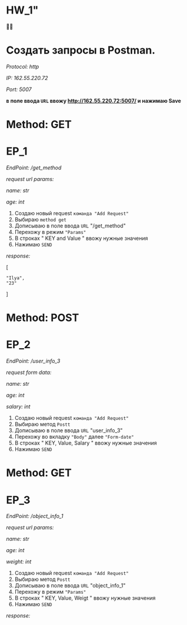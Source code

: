 # HW_1"  
💁‍♂️

# Создать запросы в Postman.

 _Protocol: http_
 
 _IP: 162.55.220.72_
 
 _Port: 5007_


__в поле ввода `URL` ввожу http://162.55.220.72:5007/ и нажимаю Save__


 # Method: GET
 
 # EP_1
 
 
 _EndPoint: /get_method_
 
 _request url params:_ 
 
 _name: str_
 
 _age: int_


1. Создаю новый request `команда "Add Request"`
2. Выбираю `method get`
3. Дописываю  в поле ввода `URL`  "/get_method"
4. Перехожу в режим `"Params"`
5. В строках " KEY and Value " ввожу нужные значения 
6. Нажимаю `SEND`

_response:_ 

[

    "Ilya",
    "23"
    
]
 
# Method: POST

# EP_2

_EndPoint: /user_info_3_

_request form data:_

_name: str_

_age: int_

_salary: int_


1. Создаю новый request `команда "Add Request"`
2. Выбираю метод `Postt`
3. Дописываю  в поле ввода `URL`  "user_info_3"
4. Перехожу во вкладку `"Body"` далее `"Form-date"`
5. В строках " KEY, Value, Salary " ввожу нужные значения 
6. Нажимаю `SEND`

# Method: GET 

# EP_3

_EndPoint: /object_info_1_

_request url params:_ 

_name: str_

_age: int_

_weight: int_


1. Создаю новый request `команда "Add Request"`
2. Выбираю метод `Postt`
3. Дописываю  в поле ввода `URL`  "object_info_1"
4. Перехожу в режим `"Params"`
5. В строках " KEY, Value, Weigt " ввожу нужные значения 
6. Нажимаю `SEND`

_response:_


